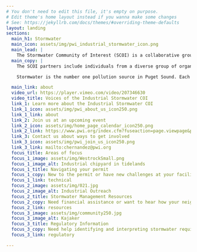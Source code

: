 ```yaml
---
# You don't need to edit this file, it's empty on purpose.
# Edit theme's home layout instead if you wanna make some changes
# See: https://jekyllrb.com/docs/themes/#overriding-theme-defaults
layout: landing
sections:
  main_h1: Stormwater
  main_icon: assets/img/pwi_industrial_stormwater_icon.png
  main_lead: |
    The Stormwater Community of Interest (SCOI) is a collaborative group focused on improving water quality in the Puyallup Watershed by helping industrial businesses manage their stormwater more effectively. We provide education and assistance to local businesses to help improve and continue their work on mitigating environmental impacts and help share stories of their hard work and environmental victories with the public.
  main_copy: |
    The SCOI partners include individuals from a diverse group of organizations, businesses, and agencies located in the Puyallup River Watershed and the City of Tacoma. We don’t enforce regulations; we work with businesses to help them comply with stormwater requirements and permits.

    Stormwater is the number one pollution source in Puget Sound. Each year, the Puget Sound basin receives an average of more than 370 billion gallons of stormwater runoff from roadways, urban spaces, and industrial facilities. Businesses often face pressures to reduce their environmental impact without adequate resources and education to help them make effective improvements. The SCOI provides these necessary resources so businesses can address environmental concerns while focusing on their bottom line.

  main_link: about
  video_url: https://player.vimeo.com/video/207346630
  video_title: Voices of the Industrial Stormwater COI
  link_1: Learn more about the Industrial Stormwater COI
  link_1_icon: assets/img/pwi_about_us_icon250.png
  link_1_link: about
  link_2: Join us at an upcoming event
  link_2_icon: assets/img/home_page_calendar_icon250.png
  link_2_link: https://www.pwi.org/index.cfm?fuseaction=page.viewpage&pageid=531
  link_3: Contact us about ways to get involved
  link_3_icon: assets/img/pwi_join_us_icon250.png
  link_3_link: mailto:chernandez@pwi.org
  focus_title: Areas of focus
  focus_1_image: assets/img/WestrockSmall.png
  focus_1_image_alt: Industrial chipyard in tidelands
  focus_1_title: Navigating your permit
  focus_1_copy: New to the permit or have new challenges at your facility?
  focus_1_link: technical
  focus_2_image: assets/img/021.jpg
  focus_2_image_alt: Industrial Outreach
  focus_2_title: Stormwater Management Resources
  focus_2_copy: Need financial assistance or want to hear how your neighbors are reducing their pollution?
  focus_2_link: resources
  focus_3_image: assets/img/community250.jpg
  focus_3_image_alt: Kajaker
  focus_3_title: Regulatory Information
  focus_3_copy: Need help identifying and interpreting stormwater requirements that apply to your facility?
  focus_3_link: regulatory

---
```

